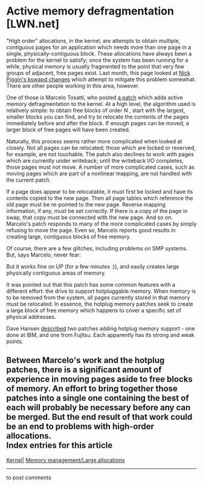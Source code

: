 # Active memory defragmentation [LWN.net]

"High order" allocations, in the kernel, are attempts to obtain multiple, contiguous pages for an application which needs more than one page in a single, physically-contiguous block. These allocations have always been a problem for the kernel to satisfy; once the system has been running for a while, physical memory is usually fragmented to the point that very few groups of adjacent, free pages exist. Last month, this page looked at [Nick Piggin's kswapd changes](/Articles/101230/) which attempt to mitigate this problem somewhat. There are other people working in this area, however. 

One of those is Marcelo Tosatti, who posted [a patch](/Articles/104843/) which adds active memory defragmentation to the kernel. At a high level, the algorithm used is relatively simple: to obtain free blocks of order _N_ , start with the largest, smaller blocks you can find, and try to relocate the contents of the pages immediately before and after the block. If enough pages can be moved, a larger block of free pages will have been created. 

Naturally, this process seems rather more complicated when looked at closely. Not all pages can be relocated; those which are locked or reserved, for example, are not touchable. The patch also declines to work with pages which are currently under writeback; until the writeback I/O completes, those pages must not move. A number of more complicated cases, such as moving pages which are part of a nonlinear mapping, are not handled with the current patch. 

If a page does appear to be relocatable, it must first be locked and have its contents copied to the new page. Then all page tables which reference the old page must be re-pointed to the new page. Reverse mapping information, if any, must be set correctly. If there is a copy of the page in swap, that copy must be connected with the new page. And so on. Marcelo's patch responds to many of the more complicated cases by simply refusing to move the page. Even so, Marcelo reports good results in creating large, contiguous blocks of free memory. 

Of course, there are a few glitches, including problems on SMP systems. But, says Marcelo, never fear: 

But it works fine on UP (for a few minutes :)), and easily creates large physically contiguous areas of memory. 

It was pointed out that this patch has some common features with a different effort: the drive to support hotpluggable memory. When memory is to be removed from the system, all pages currently stored in that memory must be relocated. In essence, the hotplug memory patches seek to create a large block of free memory which happens to cover a specific set of physical addresses. 

Dave Hansen [described](/Articles/105023/) two patches adding hotplug memory support - one done at IBM, and one from Fujitsu. Each apparently has its strong and weak points. 

Between Marcelo's work and the hotplug patches, there is a significant amount of experience in moving pages aside to free blocks of memory. An effort to bring together those patches into a single one containing the best of each will probably be necessary before any can be merged. But the end result of that work could be an end to problems with high-order allocations.  
Index entries for this article  
---  
[Kernel](/Kernel/Index)| [Memory management/Large allocations](/Kernel/Index#Memory_management-Large_allocations)  
  


* * *

to post comments 
